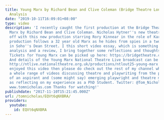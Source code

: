 ```yaml
---
title: Young Marx by Richard Bean and Clive Coleman (Bridge Theatre London) | Performance
  Analysis
date: "2019-10-11T16:09:01+08:00"
type: video
description: 'I recently caught the first production at the Bridge Theatre, Young
  Marx by Richard Bean and Clive Coleman. Nicholas Hytner''s new theatre venture kicks
  off with this new production starring Rory Kinnear in the role of Karl Marx. The
  production follows a 32 year old Marx as he hides from spies in a two bedroom flat
  in Soho''s Dean Street. I this short video essay, which is something between a performance
  analysis and a review, I bring together some reflections and thoughts on the show.
  Tickets for Young Marx can be picked up here: https://bridgetheatre.co.uk/performances/?event=565
  And details of the Young Marx National Theatre Live broadcast can be found here:
  http://ntlive.nationaltheatre.org.uk/productions/ntlout25-young-marx If you''ve
  enjoyed this video then please do check out the rest of my channel where I put out
  a whole range of videos discussing theatre and playwriting from the perspective
  of an aspirant and (some might say) emerging playwright and theatre maker as well
  as reflecting on my experience as a PhD Student. Twitter: @Tom_Nicholas Website:
  www.tomnicholas.com Thanks for watching!'
publishdate: "2017-11-10T15:21:45.000Z"
url: /tomnicholas/EQVt6qNXBRA/
providers:
  youtube:
    id: EQVt6qNXBRA
---
```

